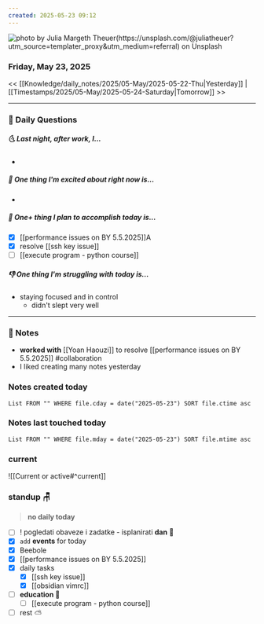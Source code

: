```yaml
---
created: 2025-05-23 09:12
---
```

![photo by Julia Margeth Theuer(https://unsplash.com/@juliatheuer?utm_source=templater_proxy&utm_medium=referral) on Unsplash](https://images.unsplash.com/photo-1559039616-33af37c928fa?crop=entropy&cs=srgb&fm=jpg&ixid=M3w2NDU1OTF8MHwxfHJhbmRvbXx8fHx8fHx8fDE3NDc5ODQzNzF8&ixlib=rb-4.1.0&q=85&w=200&h=200)
### Friday, May 23, 2025

<< [[Knowledge/daily_notes/2025/05-May/2025-05-22-Thu|Yesterday]] | [[Timestamps/2025/05-May/2025-05-24-Saturday|Tomorrow]] >>

___
### 📅 Daily Questions
##### 🌜 **Last night, after work, I...**
- 

##### 🙌 **One thing I'm excited about right now is...**
- 

##### 🚀 **One+ thing I plan to accomplish today is...**
- [x] [[performance issues on BY 5.5.2025]]A
- [x] resolve [[ssh key issue]]
- [ ] [[execute program - python course]]

##### 👎 **One thing I'm struggling with today is...**
- staying focused and in control
	- didn't slept very well

---
### 📝 Notes
- **worked with** [[Yoan Haouzi]] to resolve [[performance issues on BY 5.5.2025]] #collaboration
- I liked creating many notes yesterday

### Notes created today
```dataview
List FROM "" WHERE file.cday = date("2025-05-23") SORT file.ctime asc
```

### Notes last touched today
```dataview
List FROM "" WHERE file.mday = date("2025-05-23") SORT file.mtime asc
`````
### **current**
![[Current or active#^current]]

### **standup** 🪑
> **no daily today**

- [ ] ! pogledati  obaveze i zadatke - isplanirati **dan** 🌄
- [x] `add` **events** for today
- [x] Beebole
- [x] [[performance issues on BY 5.5.2025]]
- [x] daily tasks
	- [x] [[ssh key issue]]
	- [x] [[obsidian vimrc]]
- [ ] **education 🎒**
	- [ ] [[execute program - python course]]
- [ ] rest ⛅
